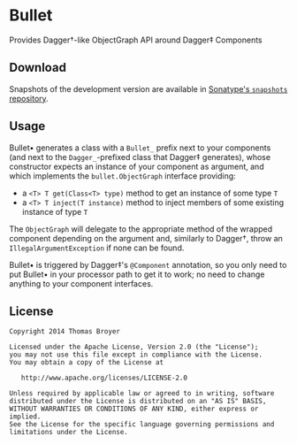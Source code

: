 Bullet
======

Provides Dagger†-like ObjectGraph API around Dagger‡ Components

Download
--------

Snapshots of the development version are available in [Sonatype's `snapshots` repository][snap].

 [snap]: https://oss.sonatype.org/content/repositories/snapshots/

Usage
-----

Bullet• generates a class with a `Bullet_` prefix next to your components
(and next to the `Dagger_`-prefixed class that Dagger‡ generates),
whose constructor expects an instance of your component as argument,
and which implements the `bullet.ObjectGraph` interface providing:

 * a `<T> T get(Class<T> type)` method to get an instance of some type `T`
 * a `<T> T inject(T instance)` method to inject members of some existing instance of type `T`

The `ObjectGraph` will delegate to the appropriate method of the wrapped component depending on the argument
and, similarly to Dagger†, throw an `IllegalArgumentException` if none can be found.

Bullet• is triggered by Dagger‡'s `@Component` annotation,
so you only need to put Bullet• in your processor path to get it to work;
no need to change anything to your component interfaces.

License
-------

    Copyright 2014 Thomas Broyer

    Licensed under the Apache License, Version 2.0 (the "License");
    you may not use this file except in compliance with the License.
    You may obtain a copy of the License at

       http://www.apache.org/licenses/LICENSE-2.0

    Unless required by applicable law or agreed to in writing, software
    distributed under the License is distributed on an "AS IS" BASIS,
    WITHOUT WARRANTIES OR CONDITIONS OF ANY KIND, either express or implied.
    See the License for the specific language governing permissions and
    limitations under the License.


